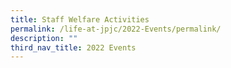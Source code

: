 ```yaml
---
title: Staff Welfare Activities
permalink: /life-at-jpjc/2022-Events/permalink/
description: ""
third_nav_title: 2022 Events
---
```

